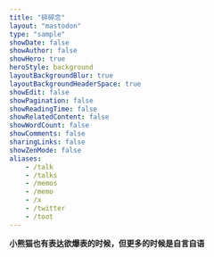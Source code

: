 ```yaml
---
title: "碎碎念"
layout: "mastodon"
type: "sample"
showDate: false
showAuthor: false
showHero: true
heroStyle: background
layoutBackgroundBlur: true
layoutBackgroundHeaderSpace: true
showEdit: false
showPagination: false
showReadingTime: false
showRelatedContent: false
showWordCount: false
showComments: false
sharingLinks: false
showZenMode: false
aliases:
    - /talk
    - /talks
    - /memos
    - /memo
    - /x
    - /twitter
    - /toot
---
```


**小熊猫也有表达欲爆表的时候，但更多的时候是自言自语**